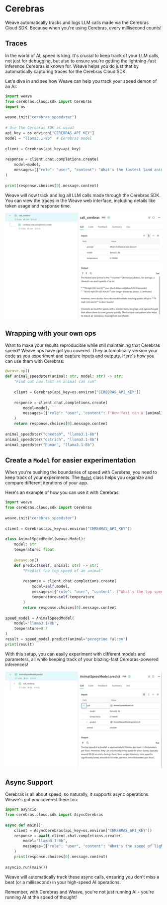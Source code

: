 # Cerebras

Weave automatically tracks and logs LLM calls made via the Cerebras Cloud SDK. Because when you're using Cerebras, every millisecond counts!

## Traces

In the world of AI, speed is king. It's crucial to keep track of your LLM calls, not just for debugging, but also to ensure you're getting the lightning-fast inference Cerebras is known for. Weave helps you do just that by automatically capturing traces for the Cerebras Cloud SDK.

Let's dive in and see how Weave can help you track your speed demon of an AI:

```python
import weave
from cerebras.cloud.sdk import Cerebras
import os

weave.init("cerebras_speedster")

# Use the Cerebras SDK as usual
api_key = os.environ["CEREBRAS_API_KEY"]
model = "llama3.1-8b"  # Cerebras model

client = Cerebras(api_key=api_key)

response = client.chat.completions.create(
    model=model,
    messages=[{"role": "user", "content": "What's the fastest land animal?"}],
)

print(response.choices[0].message.content)
```

Weave will now track and log all LLM calls made through the Cerebras SDK. You can view the traces in the Weave web interface, including details like token usage and response time.

[![cerebras_calls.png](imgs/cerebras_calls.png)](https://wandb.ai/capecape/cerebras_speedster/weave/traces)

## Wrapping with your own ops

Want to make your results reproducible while still maintaining that Cerebras speed? Weave ops have got you covered. They automatically version your code as you experiment and capture inputs and outputs. Here's how you can use them with Cerebras:

```python
@weave.op()
def animal_speedster(animal: str, model: str) -> str:
    "Find out how fast an animal can run"
    
    client = Cerebras(api_key=os.environ["CEREBRAS_API_KEY"])
    
    response = client.chat.completions.create(
        model=model,
        messages=[{"role": "user", "content": f"How fast can a {animal} run?"}],
    )
    return response.choices[0].message.content

animal_speedster("cheetah", "llama3.1-8b")
animal_speedster("ostrich", "llama3.1-8b")
animal_speedster("human", "llama3.1-8b")
```

## Create a `Model` for easier experimentation

When you're pushing the boundaries of speed with Cerebras, you need to keep track of your experiments. The [`Model`](/guides/core-types/models) class helps you organize and compare different iterations of your app.

Here's an example of how you can use it with Cerebras:

```python
import weave
from cerebras.cloud.sdk import Cerebras

weave.init("cerebras_speedster")

client = Cerebras(api_key=os.environ["CEREBRAS_API_KEY"])

class AnimalSpeedModel(weave.Model):
    model: str
    temperature: float

    @weave.op()
    def predict(self, animal: str) -> str:
        "Predict the top speed of an animal"        

        response = client.chat.completions.create(
            model=self.model,
            messages=[{"role": "user", "content": f"What's the top speed of a {animal}?"}],
            temperature=self.temperature
        )
        return response.choices[0].message.content

speed_model = AnimalSpeedModel(
    model="llama3.1-8b",
    temperature=0.7
)
result = speed_model.predict(animal="peregrine falcon")
print(result)
```

With this setup, you can easily experiment with different models and parameters, all while keeping track of your blazing-fast Cerebras-powered inferences!

[![cerebras_model.png](imgs/cerebras_model.png)](https://wandb.ai/capecape/cerebras_speedster/weave/traces)


## Async Support

Cerebras is all about speed, so naturally, it supports async operations. Weave's got you covered there too:

```python
import asyncio
from cerebras.cloud.sdk import AsyncCerebras

async def main():
    client = AsyncCerebras(api_key=os.environ["CEREBRAS_API_KEY"])
    response = await client.chat.completions.create(
        model="llama3.1-8b",
        messages=[{"role": "user", "content": "What's the speed of light?"}],
    )
    print(response.choices[0].message.content)

asyncio.run(main())
```

Weave will automatically track these async calls, ensuring you don't miss a beat (or a millisecond) in your high-speed AI operations.

Remember, with Cerebras and Weave, you're not just running AI - you're running AI at the speed of thought!
